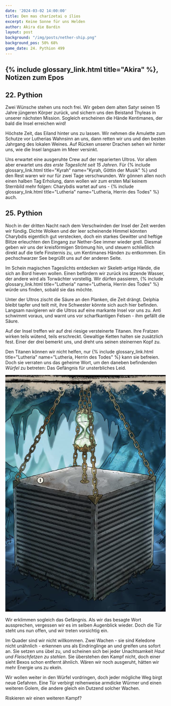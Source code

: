```yaml
---
date: '2024-03-02 14:00:00'
title: Den mas charízetai o ílios
excerpt: Keine Sonne für uns Helden
author: Akira die Bardin
layout: post
background: "/img/posts/nether-ship.png"
background_pos: 50% 68%
game_date: 24. Pythion 499
---
```


## {% include glossary_link.html title="Akira" %}, Notizen zum Epos

## 22. Pythion

Zwei Wünsche stehen uns noch frei. Wir geben dem alten Satyr seinen 15 Jahre jüngeren Körper zurück, und sichern uns den Beistand Thyleas in unserer nächsten Mission. Sogleich erscheinen die Hände Kentimanes, der bald die Insel erreichen wird!

Höchste Zeit, das Eiland hinter uns zu lassen. Wir nehmen die Amulette zum Schutze vor Lutherias Wahnsinn an uns, dann retten wir uns und den besten Jahrgang des lokalen Weines. Auf Rücken unserer Drachen sehen wir hinter uns, wie die Insel langsam im Meer versinkt.

Uns erwartet eine ausgeruhte Crew auf der reparierten Ultros. Vor allem aber erwartet uns _das erste Tageslicht seit 15 Jahren_. Für {% include glossary_link.html title="Kyrah" name="Kyrah, Göttin der Musik" %} und den Rest waren wir nur für zwei Tage verschwunden. Wir gönnen allen noch einen halben Tag Erholung, dann wollen wir zum ersten Mal keinem Sternbild mehr folgen: Charybdis wartet auf uns - {% include glossary_link.html title="Lutheria" name="Lutheria, Herrin des Todes" %} auch.

## 25. Pythion

 Noch in der dritten Nacht nach dem Verschwinden der Insel der Zeit werden wir fündig. Dichte Wolken und der leer scheinende Himmel könnten Charybdis eigentlich gut verstecken, doch ein starkes Gewitter und heftige Blitze erleuchten den Eingang zur Nether-See immer wieder grell. Diesmal geben wir uns der kreisförmigen Strömung hin, und steuern schließlich direkt auf die tiefe Finsternis zu, um Kentimanes Händen zu entkommen. Ein pechschwarzer See begrüßt uns auf der anderen Seite.

Im Schein magischen Tageslichts entdecken wir Skelett-artige Hände, die sich an Bord hieven wollen. Einen befördern wir zurück ins ätzende Wasser, der andere wird als Torwächter vorstellig. Wir dürfen passieren, {% include glossary_link.html title="Lutheria" name="Lutheria, Herrin des Todes" %} würde uns finden, sobald sie das möchte.

Unter der Ultros zischt die Säure an den Planken, die Zeit drängt. Delphia bleibt tapfer und teilt mit, ihre Schwester könnte sich auch hier befinden. Langsam navigieren wir die Ultros auf eine markante Insel vor uns zu. Anti schwimmt voraus, und warnt uns vor scharfkantigen Felsen - ihm gefällt die Säure.

Auf der Insel treffen wir auf drei riesige versteinerte Titanen. Ihre Fratzen wirken teils wütend, teils erschreckt. Gewaltige Ketten halten sie zusätzlich fest. Einer der drei bemerkt uns, und dreht uns seinen steinernen Kopf zu.

Den Titanen können wir nicht helfen, nur {% include glossary_link.html title="Lutheria" name="Lutheria, Herrin des Todes" %} kann sie befreien. Doch sie verraten uns das geheime Wort, um den daneben befindenden _Würfel_ zu betreten: Das Gefängnis für unsterbliches Leid.

![cube](/img/posts/cube.png)

Wir erklimmen sogleich das Gefängnis. Als wir das besagte Wort aussprechen, vergessen wir es im selben Augenblick wieder. Doch die Tür steht uns nun offen, und wir treten vorsichtig ein.

Im Quader sind wir nicht willkommen. Zwei Wachen - sie sind Keledone nicht unähnlich - erkennen uns als Eindringlinge an und greifen uns sofort an. Sie setzen uns übel zu, und scheinen sich bei jeder Unachtsamkeit _Haut und Fleischfetzen zu stehlen_. Sie überstehen den Kampf nicht, doch einer sieht Bexos schon entfernt ähnlich. Wären wir noch ausgeruht, hätten wir mehr Energie uns zu ekeln.

Wir wollen weiter in den Würfel vordringen, doch jeder mögliche Weg birgt neue Gefahren. Eine Tür verbirgt reihenweise armdicke Würmer und einen weiteren Golem, die andere gleich ein Dutzend solcher Wachen.

Riskieren wir einen weiteren Kampf?
